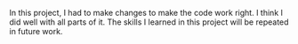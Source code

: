 In this project, I had to make changes to make the code work right.
I think I did well with all parts of it.
The skills I learned in this project will be repeated in future work.
